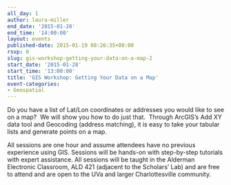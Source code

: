 ```yaml
---
all_day: 1
author: laura-miller
end_date: '2015-01-28'
end_time: '14:00:00'
layout: events
published-date: 2015-01-19 08:26:35+00:00
rsvp: 0
slug: gis-workshop-getting-your-data-on-a-map-2
start_date: '2015-01-28'
start_time: '13:00:00'
title: 'GIS Workshop: Getting Your Data on a Map'
event-categories:
- Geospatial
---
```


Do you have a list of Lat/Lon coordinates or addresses you would like to see on a map?  We will show you how to do just that.  Through ArcGIS’s Add XY data tool and Geocoding (address matching), it is easy to take your tabular lists and generate points on a map.

All sessions are one hour and assume attendees have no previous experience using GIS. Sessions will be hands-on with step-by-step tutorials with expert assistance. All sessions will be taught in the Alderman Electronic Classroom, ALD 421 (adjacent to the Scholars’ Lab) and are free to attend and are open to the UVa and larger Charlottesville community.
